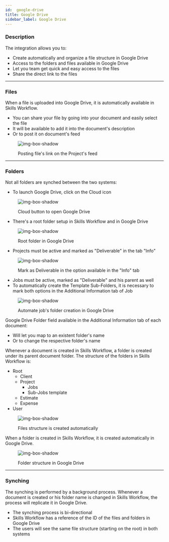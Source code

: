 ```yaml
---
id:  google-drive
title: Google Drive
sidebar_label: Google Drive
---
```


### Description

The integration allows you to:

- Create automatically and organize a file structure in Google Drive
- Access to the folders and files available in Google Drive
- Let you team get quick and easy access to the files
- Share the direct link to the files

---

### Files

When a file is uploaded into Google Drive, it is automatically available in Skills Workflow.

- You can share your file by going into your document and easily select the file
- It will be available to add it into the document's description
- Or to post it on document's feed

<figure>

![img-box-shadow](/img/integrations/box1.png)
<figcaption>Posting file's link on the Project's feed</figcaption>
</figure>

---

### Folders

Not all folders are synched between the two systems:
- To launch Google Drive, click on the Cloud icon

<figure>

![img-box-shadow](/img/integrations/box2.png)
<figcaption>Cloud button to open Google Drive</figcaption>
</figure>

- There's a root folder setup in Skills Workflow and in Google Drive

<figure>

![img-box-shadow](/img/integrations/box3.png)
<figcaption>Root folder in Google Drive</figcaption>
</figure>

- Projects must be active and marked as "Deliverable" in the tab "Info"

<figure>

![img-box-shadow](/img/integrations/box4.png)
<figcaption>Mark as Deliverable in the option available in the "Info" tab</figcaption>
</figure>

- Jobs must be active, marked as "Deliverable" and his parent as well
- To automatically create the Template Sub-Folders, it is necessary to mark both options in the Additional Information tab of Job

<figure>

![img-box-shadow](/img/integrations/google-drive-userfields.png)
<figcaption>Automate job's folder creation in Google Drive</figcaption>
</figure>


Google Drive Folder field available in the Additional Information tab of each document:
- Will let you map to an existent folder's name
- Or to change the respective folder's name

Whenever a document is created in Skills Workflow, a folder is created under its parent document folder. The structure of the folders in Skills Workflow is:

- Root
    - Client
    -   Project
        -   Jobs
        -   Sub-Jobs template
    -   Estimate
    -   Expense
-   User
    
<figure>

![img-box-shadow](/img/integrations/box7.png)
<figcaption>Files structure is created automatically</figcaption>
</figure>

When a folder is created in Skills Workflow, it is created automatically in Google Drive.

<figure>

![img-box-shadow](/img/integrations/box8.png)
<figcaption>Folder structure in Google Drive</figcaption>
</figure>

---

### Synching
The synching is performed by a background process. Whenever a document is created or his folder name is changed in Skills Workflow, the process will replicate it in Google Drive.

- The synching process is bi-directional
- Skills Workflow has a reference of the ID of the files and folders in Google Drive
- The users will see the same file structure (starting on the root) in both systems